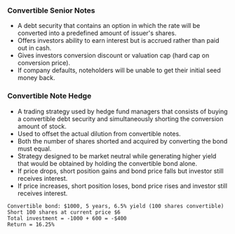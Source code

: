 ### Convertible Senior Notes

- A debt security that contains an option in which the rate will be converted into a predefined amount of issuer's shares.
- Offers investors ability to earn interest but is accrued rather than paid out in cash.
- Gives investors conversion discount or valuation cap (hard cap on conversion price).
- If company defaults, noteholders will be unable to get their initial seed money back.

### Convertible Note Hedge

- A trading strategy used by hedge fund managers that consists of buying a convertible debt security and simultaneously shorting the conversion amount of stock.
- Used to offset the actual dilution from convertible notes.
- Both the number of shares shorted and acquired by converting the bond must equal.
- Strategy designed to be market neutral while generating higher yield that would be obtained by holding the convertible bond alone.
- If price drops, short position gains and bond price falls but investor still receives interest.
- If price increases, short position loses, bond price rises and investor still receives interest.

```
Convertible bond: $1000, 5 years, 6.5% yield (100 shares convertible)
Short 100 shares at current price $6
Total investment = -1000 + 600 = -$400
Return = 16.25%
```
